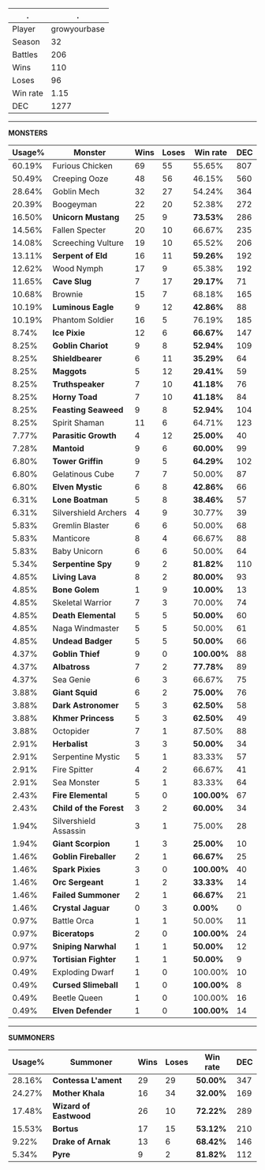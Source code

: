 .|.
|-|-
Player|growyourbase
Season|32
Battles|206
Wins|110
Loses|96
Win rate|1.15
DEC|1277

---
**MONSTERS**

Usage%|Monster|Wins|Loses|Win rate|DEC|
-|-|-|-|-|-|
60.19%|Furious Chicken|69|55|55.65%|807|
50.49%|Creeping Ooze|48|56|46.15%|560|
28.64%|Goblin Mech|32|27|54.24%|364|
20.39%|Boogeyman|22|20|52.38%|272|
16.50%|**Unicorn Mustang**|25|9|**73.53%**|286|
14.56%|Fallen Specter|20|10|66.67%|235|
14.08%|Screeching Vulture|19|10|65.52%|206|
13.11%|**Serpent of Eld**|16|11|**59.26%**|192|
12.62%|Wood Nymph|17|9|65.38%|192|
11.65%|**Cave Slug**|7|17|**29.17%**|71|
10.68%|Brownie|15|7|68.18%|165|
10.19%|**Luminous Eagle**|9|12|**42.86%**|88|
10.19%|Phantom Soldier|16|5|76.19%|185|
8.74%|**Ice Pixie**|12|6|**66.67%**|147|
8.25%|**Goblin Chariot**|9|8|**52.94%**|109|
8.25%|**Shieldbearer**|6|11|**35.29%**|64|
8.25%|**Maggots**|5|12|**29.41%**|59|
8.25%|**Truthspeaker**|7|10|**41.18%**|76|
8.25%|**Horny Toad**|7|10|**41.18%**|84|
8.25%|**Feasting Seaweed**|9|8|**52.94%**|104|
8.25%|Spirit Shaman|11|6|64.71%|123|
7.77%|**Parasitic Growth**|4|12|**25.00%**|40|
7.28%|**Mantoid**|9|6|**60.00%**|99|
6.80%|**Tower Griffin**|9|5|**64.29%**|102|
6.80%|Gelatinous Cube|7|7|50.00%|87|
6.80%|**Elven Mystic**|6|8|**42.86%**|66|
6.31%|**Lone Boatman**|5|8|**38.46%**|57|
6.31%|Silvershield Archers|4|9|30.77%|39|
5.83%|Gremlin Blaster|6|6|50.00%|68|
5.83%|Manticore|8|4|66.67%|88|
5.83%|Baby Unicorn|6|6|50.00%|64|
5.34%|**Serpentine Spy**|9|2|**81.82%**|110|
4.85%|**Living Lava**|8|2|**80.00%**|93|
4.85%|**Bone Golem**|1|9|**10.00%**|13|
4.85%|Skeletal Warrior|7|3|70.00%|74|
4.85%|**Death Elemental**|5|5|**50.00%**|60|
4.85%|Naga Windmaster|5|5|50.00%|61|
4.85%|**Undead Badger**|5|5|**50.00%**|66|
4.37%|**Goblin Thief**|9|0|**100.00%**|88|
4.37%|**Albatross**|7|2|**77.78%**|89|
4.37%|Sea Genie|6|3|66.67%|75|
3.88%|**Giant Squid**|6|2|**75.00%**|76|
3.88%|**Dark Astronomer**|5|3|**62.50%**|58|
3.88%|**Khmer Princess**|5|3|**62.50%**|49|
3.88%|Octopider|7|1|87.50%|88|
2.91%|**Herbalist**|3|3|**50.00%**|34|
2.91%|Serpentine Mystic|5|1|83.33%|57|
2.91%|Fire Spitter|4|2|66.67%|41|
2.91%|Sea Monster|5|1|83.33%|64|
2.43%|**Fire Elemental**|5|0|**100.00%**|67|
2.43%|**Child of the Forest**|3|2|**60.00%**|34|
1.94%|Silvershield Assassin|3|1|75.00%|28|
1.94%|**Giant Scorpion**|1|3|**25.00%**|10|
1.46%|**Goblin Fireballer**|2|1|**66.67%**|25|
1.46%|**Spark Pixies**|3|0|**100.00%**|40|
1.46%|**Orc Sergeant**|1|2|**33.33%**|14|
1.46%|**Failed Summoner**|2|1|**66.67%**|21|
1.46%|**Crystal Jaguar**|0|3|**0.00%**|0|
0.97%|Battle Orca|1|1|50.00%|11|
0.97%|**Biceratops**|2|0|**100.00%**|24|
0.97%|**Sniping Narwhal**|1|1|**50.00%**|12|
0.97%|**Tortisian Fighter**|1|1|**50.00%**|9|
0.49%|Exploding Dwarf|1|0|100.00%|10|
0.49%|**Cursed Slimeball**|1|0|**100.00%**|8|
0.49%|Beetle Queen|1|0|100.00%|16|
0.49%|**Elven Defender**|1|0|**100.00%**|14|

---
**SUMMONERS**

Usage%|Summoner|Wins|Loses|Win rate|DEC|
-|-|-|-|-|-|
28.16%|**Contessa L'ament**|29|29|**50.00%**|347|
24.27%|**Mother Khala**|16|34|**32.00%**|169|
17.48%|**Wizard of Eastwood**|26|10|**72.22%**|289|
15.53%|**Bortus**|17|15|**53.12%**|210|
9.22%|**Drake of Arnak**|13|6|**68.42%**|146|
5.34%|**Pyre**|9|2|**81.82%**|112|
